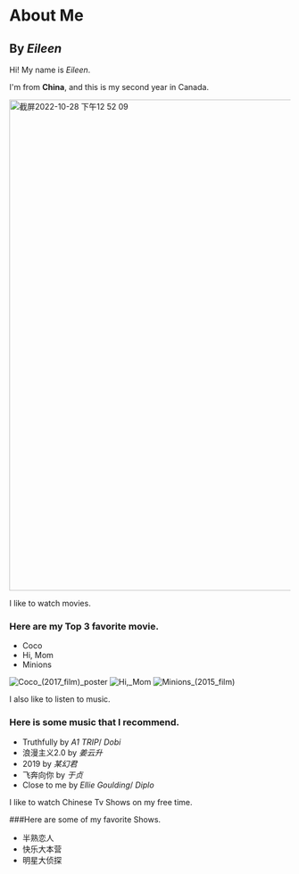 # About Me
## By *Eileen*

Hi! My name is *Eileen*.

I'm from **China**, and this is my second year in Canada. 

<img width="881" alt="截屏2022-10-28 下午12 52 09" src="https://user-images.githubusercontent.com/116816519/198690858-1e5ea05b-a517-42e5-8b68-a470f03b984d.png">

I like to watch movies. 

### Here are my **Top 3** favorite movie.

* Coco
* Hi, Mom
* Minions

![Coco_(2017_film)_poster](https://user-images.githubusercontent.com/116816519/198691671-4c432d95-fc77-4bfb-b8b6-9287b8084eeb.jpeg)
![Hi,_Mom](https://user-images.githubusercontent.com/116816519/198691227-ad937571-6f9d-4397-922d-c427c4f76667.jpeg)
![Minions_(2015_film)](https://user-images.githubusercontent.com/116816519/198691278-247cf347-1e6c-4115-8e1c-bef3146e1ae3.jpeg)


I also like to listen to music. 

### Here is some music that I recommend.

* Truthfully  by  *A1 TRIP*/ *Dobi*
* 浪漫主义2.0  by  *姜云升*
* 2019  by  *某幻君*
* 飞奔向你  by  *于贞*
* Close to me  by  *Ellie Goulding*/ *Diplo*


I like to watch Chinese Tv Shows on my free time.

###Here are some of my favorite Shows.

* 半熟恋人
* 快乐大本营
* 明星大侦探

